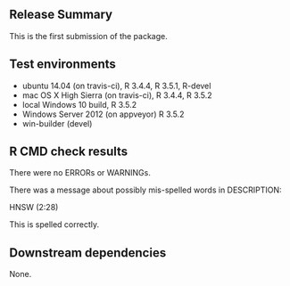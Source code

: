 ## Release Summary

This is the first submission of the package.

## Test environments

* ubuntu 14.04 (on travis-ci), R 3.4.4, R 3.5.1, R-devel
* mac OS X High Sierra (on travis-ci), R 3.4.4, R 3.5.2
* local Windows 10 build, R 3.5.2
* Windows Server 2012 (on appveyor) R 3.5.2
* win-builder (devel)

## R CMD check results

There were no ERRORs or WARNINGs.

There was a message about possibly mis-spelled words in DESCRIPTION:

  HNSW (2:28)
 
This is spelled correctly.

## Downstream dependencies

None.
